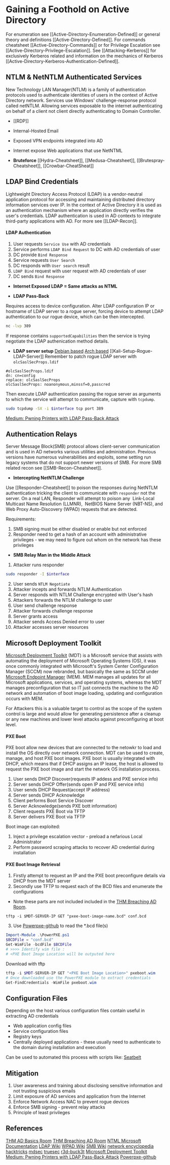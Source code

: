 # Gaining a Foothold on Active Directory

For enumeration see [[Active-Directory-Enumeration-Defined]] or general theory and definitions [[Active-Directory-Defined]]. For commands cheatsheet [[Active-Directory-Commands]] or for Privilege Escalation see [[Active-Directory-Privilege-Escalation]]. See [[Attacking-Kerberos]] for exclusively Kerberos related and information on the mechanics of Kerberos  [[Active-Directory-Kerberos-Authentication-Defined]].

## NTLM & NetNTLM Authenticated Services

New Technology LAN Manager(NTLM) is a family of authentication protocols used to authenticate identities of users in the context of Active Directory network. Services use Windows' challenge-response protocol  called netNTLM. Allowing  services exposable to the internet authenticating on behalf of a client not client directly authenticating to Domain Controller. 
- [[RDP]]
- Internal-Hosted Email 
- Exposed VPN endpoints integrated into AD
- Internet expose Web applications that use NetNTML 


- **Bruteforce**
[[Hydra-Cheatsheet]], [[Medusa-Cheatsheet]], [[Brutespray-Cheatsheet]], [[Crowbar-CheatSheat]]

## LDAP Bind Credentials
Lightweight Directory Access Protocol (LDAP) is a vendor-neutral application protocol for accessing and maintaining distributed directory information services over IP.  In the context of Active Directory it is used as an authentication mechanism where an application directly verifies the user's credentials. LDAP authentication is used in AD contexts to integrate third-party applications with AD. For more see [[LDAP-Recon]].

#### LDAP Authentication

1. User requests `Service Use` with AD credentials
1. Service performs `LDAP Bind Request` to DC with AD credentials of user 
1. DC provide `Bind Response`
1. Service requests `User Search`
1. DC  responds with `User search` result
1. `LDAP Bind` request with user request with AD credentials of user 
1. DC sends `Bind Response`

- **Internet Exposed LDAP = Same attacks as NTML**

- **LDAP Pass-Back**

Requires access to device configuration.
Alter LDAP configuration IP or hostname of LDAP server to a rogue server, forcing device to attempt LDAP authentication to our rogue device, which can be then intercepted.

```bash
nc -lvp 389
```
If response contains `supportedCapabilities` then the service is trying negotiate the LDAP authenication method details.

- **LDAP server setup**
[Debian based](https://wiki.debian.org/LDAP/OpenLDAPSetup)
[Arch based](https://wiki.archlinux.org/title/OpenLDAP)
[[Kali-Setup-Rogue-LDAP-Server]]
Remember to patch rogue LDAP server with `olcSaslSecProps.ldif` 

```
#olcSaslSecProps.ldif 
dn: cn=config 
replace: olcSaslSecProps 
olcSaslSecProps: noanonymous,minssf=0,passcred
```

Then execute LDAP authentication passing the rogue server as arguments to which the service will attempt to communicate, capture with `tcpdump`.

```bash
sudo tcpdump -SX -i $interface tcp port 389
```

[Medium: Pwning Printers with LDAP Pass-Back Attack](https://medium.com/r3d-buck3t/pwning-printers-with-ldap-pass-back-attack-a0d8fa495210)

## Authentication Relays
Server Message Block(SMB) protocol allows client-server communication and is used in AD networks various utilities and administration. Previous versions have numerous vulnerabilities and exploits, some setting run legacy systems that do not support newer versions of SMB. For more SMB related recon see [[SMB-Recon-Cheatsheet]].

- **Intercepting NetNTLM Challenge**

Use [[Responder-Cheatsheet]] to poison the responses during NetNTLM authentication tricking the client to communicate with `responder` not the server. On a real LAN, Responder will attempt to poison any  Link-Local Multicast Name Resolution (LLMNR),  NetBIOS Name Server (NBT-NS), and Web Proxy Auto-Discovery (WPAD) requests that are detected.

Requirements:
1. SMB signing must be either disabled or enable but not enforced
1. Responder need to get a hash of an account with administrative privileges - we may need to figure out whom on the network has these privileges

- **SMB Relay Man in the Middle Attack**

1. Attacker runs responder
```bash
sudo responder -I $interface
```
2. User sends `NTLM Negotiate`
3. Attacker incepts and forwards NTLM Authentication 
4. Server responds with NTLM Challenge encrypted with User's hash
5. Attackers forwards the NTLM challenge to user
6. User send challenge response
7. Attacker forwards challenge response
8. Server grants access
9. Attacker sends Access Denied error to user
10. Attacker accesses server resources


## Microsoft Deployment Toolkit

[Microsoft Deployment Toolkit](https://www.microsoft.com/en-gb/download/details.aspx?id=54259) (MDT) is a Microsoft service that assists with automating the deployment of Microsoft Operating Systems (OS), it was once commonly integrated with Microsoft's System Center Configuration Manager (SCCM) now rebranded, but basically the same as SCCM under [Microsoft Endpoint Manager](https://docs.microsoft.com/en-us/mem/) (MEM). MEM manages all updates for all Microsoft applications, services, and operating systems, whereas the MDT manages preconfiguration that so IT just connects the machine to the AD network and automation of boot image loading, updating and configuration occurs with MEM. 

For Attackers this is a valuable target to control as the scope of the system control is large and would allow for generating persistence after a cleanup or any new machines and lower level attacks against preconfiguring at boot level. 

#### PXE Boot

PXE boot allow new devices that are connected to the netowkr to  load and install the OS directly over network connection. MDT can be used to create, manage, and host PXE boot images.  PXE boot is usually integrated with DHCP, which means that if DHCP assigns an IP lease, the host is allowed to request the PXE boot image and start the network OS installation process.

1. User sends DHCP Discover(requests IP addess and PXE service info)
2. Server sends DHCP Offer(sends open IP and PXE service info)
3. User sends DHCP Request(accept IP address)
4. Server sends DHCP Acknowledge
5. Client performs Boot Service Discover
6. Server Acknowledge(sends PXE bott information)
7. Client requests PXE Boot via TFTP
8. Server delivers PXE Boot via TFTP

Boot image can exploited:
1. Inject a privilege escalation vector - preload a nefarious Local Administrator 
1. Perform password scraping attacks to recover AD credential during installation 

#### PXE Boot Image Retrieval

1. Firstly attempt to request an IP and the PXE boot preconfigure details via DHCP from the MDT server
2. Secondly use TFTP to request each of the BCD files and enumerate the configurations
- Note these parts are not included included in the [THM Breaching AD Room](https://tryhackme.com/room/breachingad). 

```batch
tftp -i $MDT-SERVER-IP GET "pxee-boot-image-name.bcd" conf.bcd
```

3. Use [Powerpxe-github](https://github.com/wavestone-cdt/powerpxe) to read the \*.bcd file(s)

```powershell
Import-Module .\PowerPXE.ps1
$BCDFile = "conf.bcd"
Get-WimFile -bcdFile $BCDFile
# >>>> Identify wim file : 
# <PXE Boot Image Location will be outputed here
```

Download with tftp 
```powershell 
tftp -i $MDT-SERVER-IP GET "<PXE Boot Image Location>" pxeboot.wim
# Once downloaded use the PowerPXE module to extract credentials
Get-FindCredentials -WimFile pxeboot.wim
```


## Configuration Files

Depending on the host various configuration files contain useful in extracting AD credentials 
-   Web application config files   
-   Service configuration files
-   Registry keys
-   Centrally deployed applications - these usually need to authenticate to the domain during installation and execution 

Can be used to automated this process with scripts like:
[Seatbelt](https://github.com/GhostPack/Seatbelt)



## Mitigation

1. User awareness and training about disclosing sensitive information and not trusting suspicious emails
2. Limit exposure of AD services and application from the Internet
3. Enforce Network Access NAC to prevent rogue devices
4. Enforce SMB signing - prevent relay attacks
5. Principle of least privileges 



## References

[THM AD Basics Room](https://tryhackme.com/room/activedirectorybasics)
[THM Breaching AD Room](https://tryhackme.com/room/breachingad)
[NTML Microsoft Documentation](https://docs.microsoft.com/en-us/windows-server/security/kerberos/ntlm-overview)
[LDAP Wiki](https://en.wikipedia.org/wiki/Lightweight_Directory_Access_Protocol)
[WPAD Wiki](https://en.wikipedia.org/wiki/Web_Proxy_Auto-Discovery_Protocol)
[SMB Wiki](https://en.wikipedia.org/wiki/Server_Message_Block)
[network encyclopedia](https://networkencyclopedia.com/netbios-name-server-nbns/)
[hacktricks](https://book.hacktricks.xyz/generic-methodologies-and-resources/pentesting-network/spoofing-llmnr-nbt-ns-mdns-dns-and-wpad-and-relay-attacks)
[mdsec](https://www.mdsec.co.uk/2021/02/farming-for-red-teams-harvesting-netntlm/)
[truesec](https://www.truesec.com/hub/blog/mitigating-ntlm-relay-attacks-on-active-directory-certificate-services-ad-cs-adv210003-kb5005413-petitpotam)
[r3d-buck3t](https://medium.com/r3d-buck3t/pwning-printers-with-ldap-pass-back-attack-a0d8fa495210)
[Microsoft Deployment Toolkit](https://www.microsoft.com/en-gb/download/details.aspx?id=54259)
[Medium: Pwning Printers with LDAP Pass-Back Attack](https://medium.com/r3d-buck3t/pwning-printers-with-ldap-pass-back-attack-a0d8fa495210)
[Powerpxe-github](https://github.com/wavestone-cdt/powerpxe)